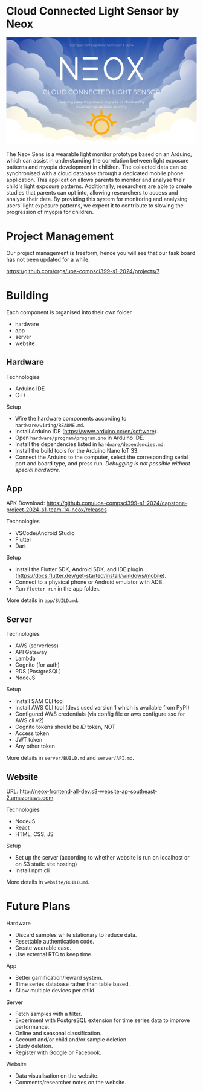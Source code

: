 # Cloud Connected Light Sensor by Neox

![Neox Logo](readme-header.png)

The Neox Sens is a wearable light monitor prototype based on an Arduino, which can assist in understanding the correlation between light exposure patterns and myopia development in children. The collected data can be synchronised with a cloud database through a dedicated mobile phone application. This application allows parents to monitor and analyse their child's light exposure patterns. Additionally, researchers are able to create studies that parents can opt into, allowing researchers to access and analyse their data. By providing this system for monitoring and analysing users’ light exposure patterns, we expect it to contribute to slowing the progression of myopia for children.

# Project Management

Our project management is freeform, hence you will see that our task board has not been updated for a while.

<https://github.com/orgs/uoa-compsci399-s1-2024/projects/7>

# Building

Each component is organised into their own folder
- hardware
- app
- server
- website

## Hardware

Technologies
- Arduino IDE
- C++

Setup
- Wire the hardware components according to `hardware/wiring/README.md`.
- Install Arduino IDE (<https://www.arduino.cc/en/software>).
- Open `hardware/program/program.ino` in Arduino IDE.
- Install the dependencies listed in `hardware/dependencies.md`.
- Install the build tools for the Arduino Nano IoT 33.
- Connect the Arduino to the computer, select the corresponding serial port and board type, and press run. _Debugging is not possible without special hardware._

## App

APK Download: <https://github.com/uoa-compsci399-s1-2024/capstone-project-2024-s1-team-14-neox/releases>

Technologies
- VSCode/Android Studio
- Flutter
- Dart

Setup
- Install the Flutter SDK, Android SDK, and IDE plugin (<https://docs.flutter.dev/get-started/install/windows/mobile>).
- Connect to a physical phone or Android emulator with ADB.
- Run `flutter run` in the app folder.

More details in `app/BUILD.md`.

## Server

Technologies
- AWS (serverless)
- API Gateway
- Lambda
- Cognito (for auth)
- RDS (PostgreSQL)
- NodeJS

Setup
- Install SAM CLI tool
- Install AWS CLI tool (devs used version 1 which is available from PyPI)
- Configured AWS credentials (via config file or aws configure sso for AWS cli v2)
- Cognito tokens should be *ID* token, NOT
- Access token
- JWT token
- Any other token

More details in `server/BUILD.md` and `server/API.md`.

## Website
URL: <http://neox-frontend-all-dev.s3-website-ap-southeast-2.amazonaws.com>

Technologies
- NodeJS
- React
- HTML, CSS, JS

Setup
- Set up the server (according to whether website is run on localhost or on S3 static site hosting)
- Install npm cli

More details in `website/BUILD.md`.

# Future Plans

Hardware
- Discard samples while stationary to reduce data.
- Resettable authentication code.
- Create wearable case.
- Use external RTC to keep time.

App
- Better gamification/reward system.
- Time series database rather than table based.
- Allow multiple devices per child.

Server
- Fetch samples with a filter.
- Experiment with PostgreSQL extension for time series data to improve performance.
- Online and seasonal classification.
- Account and/or child and/or sample deletion.
- Study deletion.
- Register with Google or Facebook.

Website
- Data visualisation on the website.
- Comments/researcher notes on the website.
